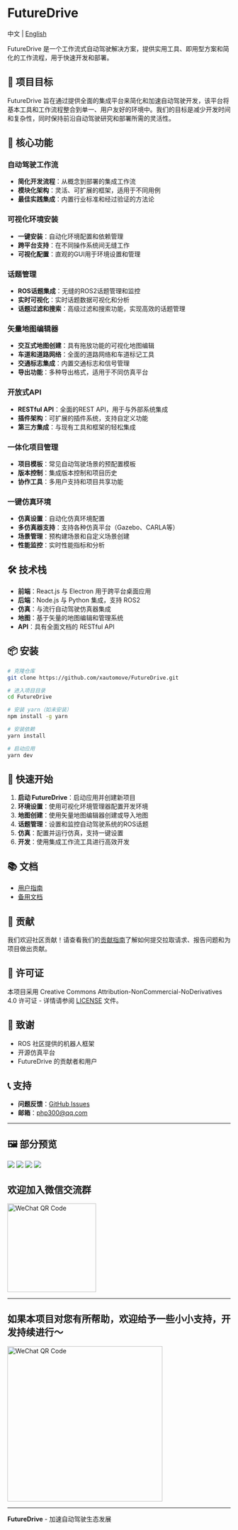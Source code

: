 # FutureDrive

中文 | [English](README.md)

FutureDrive 是一个工作流式自动驾驶解决方案，提供实用工具、即用型方案和简化的工作流程，用于快速开发和部署。

## 🎯 项目目标

FutureDrive 旨在通过提供全面的集成平台来简化和加速自动驾驶开发，该平台将基本工具和工作流程整合到单一、用户友好的环境中。我们的目标是减少开发时间和复杂性，同时保持前沿自动驾驶研究和部署所需的灵活性。

## 🚀 核心功能

### 自动驾驶工作流
- **简化开发流程**：从概念到部署的集成工作流
- **模块化架构**：灵活、可扩展的框架，适用于不同用例
- **最佳实践集成**：内置行业标准和经过验证的方法论

### 可视化环境安装
- **一键安装**：自动化环境配置和依赖管理
- **跨平台支持**：在不同操作系统间无缝工作
- **可视化配置**：直观的GUI用于环境设置和管理

### 话题管理
- **ROS话题集成**：无缝的ROS2话题管理和监控
- **实时可视化**：实时话题数据可视化和分析
- **话题过滤和搜索**：高级过滤和搜索功能，实现高效的话题管理

### 矢量地图编辑器
- **交互式地图创建**：具有拖放功能的可视化地图编辑
- **车道和道路网络**：全面的道路网络和车道标记工具
- **交通标志集成**：内置交通标志和信号管理
- **导出功能**：多种导出格式，适用于不同仿真平台

### 开放式API
- **RESTful API**：全面的REST API，用于与外部系统集成
- **插件架构**：可扩展的插件系统，支持自定义功能
- **第三方集成**：与现有工具和框架的轻松集成

### 一体化项目管理
- **项目模板**：常见自动驾驶场景的预配置模板
- **版本控制**：集成版本控制和项目历史
- **协作工具**：多用户支持和项目共享功能

### 一键仿真环境
- **仿真设置**：自动化仿真环境配置
- **多仿真器支持**：支持各种仿真平台（Gazebo、CARLA等）
- **场景管理**：预构建场景和自定义场景创建
- **性能监控**：实时性能指标和分析

## 🛠️ 技术栈

- **前端**：React.js 与 Electron 用于跨平台桌面应用
- **后端**：Node.js 与 Python 集成，支持 ROS2
- **仿真**：与流行自动驾驶仿真器集成
- **地图**：基于矢量的地图编辑和管理系统
- **API**：具有全面文档的 RESTful API

## 📦 安装

```bash
# 克隆仓库
git clone https://github.com/xautomove/FutureDrive.git

# 进入项目目录
cd FutureDrive

# 安装 yarn（如未安装）
npm install -g yarn

# 安装依赖
yarn install

# 启动应用
yarn dev
```

## 🚀 快速开始

1. **启动 FutureDrive**：启动应用并创建新项目
2. **环境设置**：使用可视化环境管理器配置开发环境
3. **地图创建**：使用矢量地图编辑器创建或导入地图
4. **话题管理**：设置和监控自动驾驶系统的ROS话题
5. **仿真**：配置并运行仿真，支持一键设置
6. **开发**：使用集成工作流工具进行高效开发

## 📚 文档

- [用户指南](https://Future.automoves.cn/docs)
- [备用文档](https://xautomove.github.io/docs_future/)

## 🤝 贡献

我们欢迎社区贡献！请查看我们的[贡献指南](CONTRIBUTING.md)了解如何提交拉取请求、报告问题和为项目做出贡献。

## 📄 许可证

本项目采用 Creative Commons Attribution-NonCommercial-NoDerivatives 4.0 许可证 - 详情请参阅 [LICENSE](LICENSE) 文件。

## 🙏 致谢

- ROS 社区提供的机器人框架
- 开源仿真平台
- FutureDrive 的贡献者和用户

## 📞 支持

- **问题反馈**：[GitHub Issues](https://github.com/xautomove/FutureDrive/issues)
- **邮箱**：php300@qq.com
---

## 🖼️ 部分预览
![](./image/1.png)
![](./image/2.png)
![](./image/3.png)
![](./image/4.png)

## 欢迎加入微信交流群
<img src="./image/wechat.png" width="200" height="200" alt="WeChat QR Code">

---
## 如果本项目对您有所帮助，欢迎给予一些小小支持，开发持续进行～
<img src="./image/wepay.jpeg" height="350" alt="WeChat QR Code">

---
**FutureDrive** - 加速自动驾驶生态发展